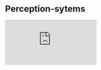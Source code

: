# Perception-sytems

![image](https://github.com/gledsonmelotti/Perception-sytems/blob/master/Images/GM_fig1.pdf)
